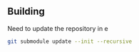 Building
--------
Need to update the repository in e

```bash
git submodule update --init --recursive
```

